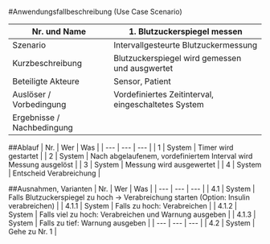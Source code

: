 #Anwendungsfallbeschreibung (Use Case Scenario)

| Nr. und Name |  1. Blutzuckerspiegel messen |
|---|---|
| Szenario  |  Intervallgesteurte Blutzuckermessung |
| Kurzbeschreibung | Blutzuckerspiegel wird gemessen und ausgwertet |
| Beteiligte Akteure  | Sensor, Patient  |
| Auslöser / Vorbedingung  | Vordefiniertes Zeitinterval, eingeschaltetes System  |
| Ergebnisse / Nachbedingung  |   |

##Ablauf
| Nr. | Wer | Was |
| --- | --- | --- |
| 1 | System | Timer wird gestartet |
| 2 | System | Nach abgelaufenem, vordefiniertem Interval wird Messung ausgelöst |
| 3 | System | Messung wird ausgewertet |
| 4 | System | Entscheid Verabreichung |

##Ausnahmen, Varianten
| Nr. | Wer | Was |
| --- | --- | --- |
| 4.1 | System | Falls Blutzuckerspiegel zu hoch -> Verabreichung starten (Option: Insulin verabreichen) |
| 4.1.1 | System | Falls zu hoch: Verabreichen |
| 4.1.2 | System | Falls viel zu hoch: Verabreichen und Warnung ausgeben |
| 4.1.3 | System | Falls zu tief: Warnung ausgeben |
| --- | --- | --- |
| 4.2 | System | Gehe zu Nr. 1 |
